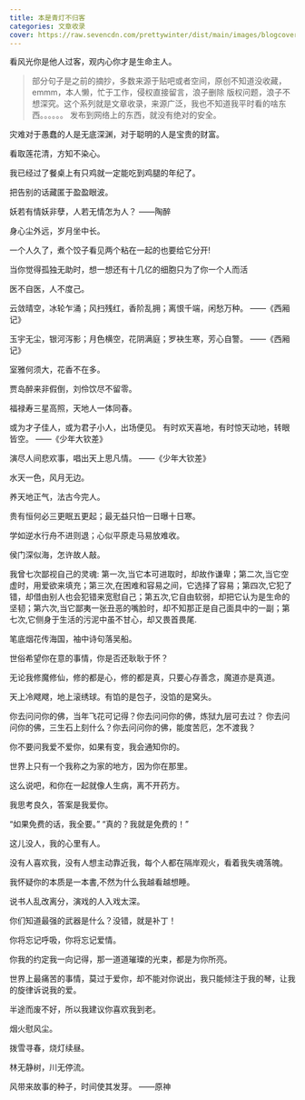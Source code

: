 ```yaml
---
title: 本是青灯不归客
categories: 文章收录
cover: https://raw.sevencdn.com/prettywinter/dist/main/images/blogcover/youcimeiju.png
---
```


看风光你是他人过客，观内心你才是生命主人。

<!-- more -->

> 部分句子是之前的摘抄，多数来源于贴吧或者空间，原创不知道没收藏，emmm，本人懒，忙于工作，侵权直接留言，浪子删除
> 版权问题，浪子不想深究。这个系列就是文章收录，来源广泛，我也不知道我平时看的啥东西。。。。。。
> 发布到网络上的东西，就没有绝对的安全。

灾难对于愚蠢的人是无底深渊，对于聪明的人是宝贵的财富。

看取莲花清，方知不染心。

我已经过了餐桌上有只鸡就一定能吃到鸡腿的年纪了。

把告别的话藏匿于盈盈眼波。

妖若有情妖非孽，人若无情怎为人？            ——陶醉

身心尘外远，岁月坐中长。

一个人久了，煮个饺子看见两个粘在一起的也要给它分开!

当你觉得孤独无助时，想一想还有十几亿的细胞只为了你一个人而活

医不自医，人不度己。

云敛晴空，冰轮乍涌；风扫残红，香阶乱拥；离恨千端，闲愁万种。    ——《西厢记》

玉宇无尘，银河泻影；月色横空，花阴满庭；罗袂生寒，芳心自警。    ——《西厢记》

室雅何须大，花香不在多。

贾岛醉来非假倒，刘伶饮尽不留零。

福禄寿三星高照，天地人一体同春。

或为才子佳人，或为君子小人，出场便见。
有时欢天喜地，有时惊天动地，转眼皆空。      ——《少年大钦差》

演尽人间悲欢事，唱出天上思凡情。            ——《少年大钦差》

水天一色，风月无边。

养天地正气，法古今完人。

贵有恒何必三更眠五更起；最无益只怕一日曝十日寒。

学如逆水行舟不进则退；心似平原走马易放难收。

侯门深似海，怎许故人敲。

我曾七次鄙视自己的灵魂: 第一次,当它本可进取时，却故作谦卑；第二次,当它空虚时，用爱欲来填充；第三次,在困难和容易之间，它选择了容易；第四次,它犯了错，却借由别人也会犯错来宽慰自己；第五次,它自由软弱，却把它认为是生命的坚韧；第六次,当它鄙夷一张丑恶的嘴脸时，却不知那正是自己面具中的一副；第七次,它侧身于生活的污泥中虽不甘心，却又畏首畏尾.

笔底烟花传海国，袖中诗句落吴船。

世俗希望你在意的事情，你是否还耿耿于怀？

无论我修魔修仙，修的都是心，修的都是真，只要心存善念，魔道亦是真道。

天上冷飕飕，地上滚绣球。有馅的是包子，没馅的是窝头。

你去问问你的佛，当年飞花可记得？你去问问你的佛，炼狱九层可去过？
你去问问你的佛，三生石上刻什么？你去问问你的佛，能度苦厄，怎不渡我？

你不要问我爱不爱你，如果有变，我会通知你的。

世界上只有一个我称之为家的地方，因为你在那里。

这么说吧，和你在一起就像人生病，离不开药方。

我思考良久，答案是我爱你。

“如果免费的话，我全要。”
“真的？我就是免费的！”

这儿没人，我的心里有人。

没有人喜欢我，没有人想主动靠近我，每个人都在隔岸观火，看着我失魂落魄。

我怀疑你的本质是一本書,不然为什么我越看越想睡。

说书人乱改离分，演戏的人入戏太深。

你们知道最强的武器是什么？没错，就是补丁！

你将忘记呼吸，你将忘记爱情。

你我的约定我一向记得，那一道道璀璨的光束，都是为你所亮。

世界上最痛苦的事情，莫过于爱你，却不能对你说出，我只能倾注于我的琴，让我的旋律诉说我的爱。

半途而废不好，所以我建议你喜欢我到老。

烟火慰风尘。

拨雪寻春，烧灯续昼。

林无静树，川无停流。

风带来故事的种子，时间使其发芽。  ——原神
